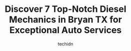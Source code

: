---
layout: ampstory
image: https://images.unsplash.com/photo-1488610883421-64eb350d7f12?ixlib=rb-4.0.3&ixid=MnwxMjA3fDB8MHxwaG90by1wYWdlfHx8fGVufDB8fHx8&auto=format&fit=crop&w=640&h=853&q=80
author: techidn
featured: false
description: For top-quality automotive repairs and maintenance, visit the 7 best Diesel Mechanic in Bryan TX, USA. Their reputation for excellence and their dedication to customer satisfaction make them
title: Discover 7 Top-Notch Diesel Mechanics in Bryan TX for Exceptional Auto Services
cover:
   title: Discover 7 Top-Notch Diesel Mechanics in Bryan TX for Exceptional Auto Services
   subtitle: Rickpate
   background: https://images.unsplash.com/photo-1488610883421-64eb350d7f12?ixlib=rb-4.0.3&ixid=MnwxMjA3fDB8MHxwaG90by1wYWdlfHx8fGVufDB8fHx8&auto=format&fit=crop&w=640&h=853&q=80

pages: 
 - layout: thirds
   top: <h1>#1 Christian Brothers Automotive Bryan</h1>
   bottom: "<p>Customer service is spectacular and setting up an appointment over the phone was easy. Got a same day appointment for an oil change and they had an amazing discount. Best</p>"
   background: https://www.knot35.com/toplist/wp-content/uploads/2023/06/best-diesel-mechanic-1-in-bryan-tx-1685832846.jpeg
   backgroundblur: true
 - layout: thirds
   top: <h1>#2 Stratta Auto Repair</h1>
   bottom: "<p>3301 S College Ave, Bryan, TX 77801, United States</p>"
   background: https://www.knot35.com/toplist/wp-content/uploads/2023/06/best-diesel-mechanic-2-in-bryan-tx-1685832846.jpeg
   cta:
      link: https://www.knot35.com/toplist/discover-7-top-notch-diesel-mechanics-in-bryan-tx-for-exceptional-auto-services/
      text: Discover 7 Top-Notch Diesel Mechanics in Bryan TX for Exceptional Auto Services
 - layout: thirds
   top: <h1>#3 C&L Auto Care</h1>
   bottom: "<p>805 S Texas Ave, Bryan, TX 77803, United States</p>"
   background: https://www.knot35.com/toplist/wp-content/uploads/2023/06/best-diesel-mechanic-3-in-bryan-tx-1685832847.jpeg
   cta:
      link: https://www.knot35.com/toplist/discover-7-top-notch-diesel-mechanics-in-bryan-tx-for-exceptional-auto-services/
      text: Discover 7 Top-Notch Diesel Mechanics in Bryan TX for Exceptional Auto Services
 - layout: thirds
   top: <h1>#4 Mobile Mechanics Plus</h1>
   bottom: "<p>2903 Wildflower Dr, Bryan, TX 77802, United States</p>"
   background: https://images.unsplash.com/photo-1527066579998-dbbae57f45ce?ixlib=rb-4.0.3&ixid=MnwxMjA3fDB8MHxwaG90by1wYWdlfHx8fGVufDB8fHx8&auto=format&fit=crop&w=640&h=853&q=80
   cta:
      link: https://www.knot35.com/toplist/discover-7-top-notch-diesel-mechanics-in-bryan-tx-for-exceptional-auto-services/
      text: Discover 7 Top-Notch Diesel Mechanics in Bryan TX for Exceptional Auto Services
 - layout: thirds
   top: <h1>#5 Duke Automotive</h1>
   bottom: "<p>3504 N Texas Ave, Bryan, TX 77803, United States</p>"
   background: https://images.unsplash.com/photo-1489648022186-8f49310909a0?ixlib=rb-4.0.3&ixid=MnwxMjA3fDB8MHxwaG90by1wYWdlfHx8fGVufDB8fHx8&auto=format&fit=crop&w=640&h=853&q=80
   cta:
      link: https://www.knot35.com/toplist/discover-7-top-notch-diesel-mechanics-in-bryan-tx-for-exceptional-auto-services/
      text: Discover 7 Top-Notch Diesel Mechanics in Bryan TX for Exceptional Auto Services
 - layout: thirds
   top: <h1>#6 Limitless Diesel & Offroad</h1>
   bottom: "<p>4011 Hicks Ln, College Station, TX 77845, United States</p>"
   background: https://images.unsplash.com/photo-1561679660-d00ee1e0dc8e?ixlib=rb-4.0.3&ixid=MnwxMjA3fDB8MHxwaG90by1wYWdlfHx8fGVufDB8fHx8&auto=format&fit=crop&w=640&h=853&q=80
   cta:
      link: https://www.knot35.com/toplist/discover-7-top-notch-diesel-mechanics-in-bryan-tx-for-exceptional-auto-services/
      text: Discover 7 Top-Notch Diesel Mechanics in Bryan TX for Exceptional Auto Services
 - layout: thirds
   top: <h1>#7 Parkers Diesel Performance, LLC</h1>
   bottom: "<p>107 Bois D Arc St, Bryan, TX 77803, United States</p>"
   background: https://images.unsplash.com/photo-1533735380053-eb8d0759b24a?ixlib=rb-4.0.3&ixid=MnwxMjA3fDB8MHxwaG90by1wYWdlfHx8fGVufDB8fHx8&auto=format&fit=crop&w=640&h=853&q=80
   cta:
      link: https://www.knot35.com/toplist/discover-7-top-notch-diesel-mechanics-in-bryan-tx-for-exceptional-auto-services/
      text: Discover 7 Top-Notch Diesel Mechanics in Bryan TX for Exceptional Auto Services
 - layout: thirds
   middle: Continue reading...
   background: https://images.unsplash.com/photo-1510906594845-bc082582c8cc?ixlib=rb-4.0.3&ixid=MnwxMjA3fDB8MHxwaG90by1wYWdlfHx8fGVufDB8fHx8&auto=format&fit=crop&w=640&h=853&q=80
   cta:
      link: https://www.knot35.com/toplist/discover-7-top-notch-diesel-mechanics-in-bryan-tx-for-exceptional-auto-services/
      text: Discover 7 Top-Notch Diesel Mechanics in Bryan TX for Exceptional Auto Services
      
---